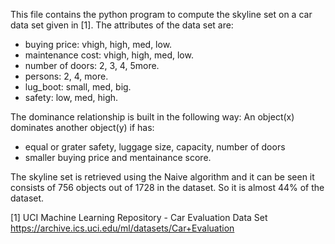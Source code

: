 This file contains the python program to compute the skyline set on a 
car data set given in [1]. The attributes of the data set are:

- buying price: vhigh, high, med, low. 
- maintenance cost: vhigh, high, med, low. 
- number of doors: 2, 3, 4, 5more. 
- persons: 2, 4, more. 
- lug_boot: small, med, big. 
- safety: low, med, high.

The dominance relationship is built in the following way:
An object(x) dominates another object(y) if has:
- equal or grater safety, luggage size, capacity, number of doors
- smaller buying price and mentainance score.

The skyline set is retrieved using the Naive algorithm and it can be seen it consists of 756 objects
out of 1728 in the dataset. So it is almost 44% of the dataset.

[1] UCI Machine Learning Repository - Car Evaluation Data Set
https://archive.ics.uci.edu/ml/datasets/Car+Evaluation
